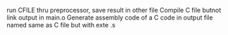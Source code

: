 run CFILE thru preprocessor, save result in other file
Compile C file butnot link output in main.o
Generate assembly code of a C code in output file named same as C file but with exte .s
